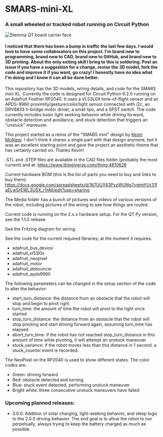 # SMARS-mini-XL
### A small wheeled or tracked robot running on Circuit Python

![Stemma QT board carrier face](https://user-images.githubusercontent.com/81754963/115438428-62a7b580-a1db-11eb-8941-654ec8801648.jpg)

#### I noticed that there has been a bump in traffic the last few days. I would love to have some collaborators on this project. I'm brand new to programming, brand new to CAD, brand new to GitHub, and brand new to 3D printing. About the only exiting skill I bring to this is soldering. Post an issue if you have a suggestion for a change, revise the 3D model, fork the code and improve it if you want, go crazy! I honestly have no idea what I'm doing and I know it can all be done better.

This repository has the 3D models, wiring details, and code for the SMARS mini XL. Currently the code is designed for Circuit Python 6.2.0 running on an Adafruit Feather RP2040. It uses a VL53L0X time-of-flight sensor and an APDS-9960 proximity/gesture/color/light sensor connected with i2c, an DRV8833 h-bridge motor driver, a small lipo, and a SPST switch. The code currently includes basic light seeking behavior while driving forward, obstacle detection and avoidance, and stuck detection that triggers an "unstuck" maneuver.

This project started as a remix of the "SMARS mini" design by [Kevin McAleer](https://www.youtube.com/user/kevinmcaleer28). I don't think it shares a single part with that design anymore, but it was an excellent starting point and gave the project an aesthetic theme that has certainly carried on. Thanks Kevin!

.STL and .STEP files are available in the CAD files folder (probably the most current) and at: https://www.thingiverse.com/thing:4810626

Current hardware BOM (this is the list of parts you need to buy and links to buy them): https://docs.google.com/spreadsheets/d/167UUY43PvzWUNg7vgtmYUr31faELwSrEWL3U5X_r1nM/edit?usp=sharing

The Media folder has a bunch of pictures and videos of various versions of the robot, including pictures of the wiring to see how things are routed.

Current code is running on the 2.x.x hardware setup. For the QT Py version, see the 1.1.0 release

See the Fritzing diagram for wiring.

See the code for the current required libraries; at the moment it requires:

  - adafruit_bus_device
  - adafruit_vl53l0x
  - adafruit_neopixel
  - adafruit_motor
  - adafruit_debouncer
  - adafruit_apds9960

The following parameters can be changed in the setup section of the code to alter the behavior:

  - start_turn_distance: the distance from an obstacle that the robot will stop and begin to pivot right
  - turn_time: the amount of time the robot will pivot to the right once started
  - stop_turn_distance: the distance from an obstacle that the robot will stop pivoting and start driving forward again, assuming turn_time has elapsed
  - abort_turn_time: if the robot has not reached stop_turn_distance in this amount of time while pivoting, it will attempt an unstuck maneuver
  - stuck_variance: if the robot moves less than this distance in 1 second, a stuck_counter event is recorded.

The NeoPixel on the RP2040 is used to show different states. The color codes are:
  - Green: driving forward
  - Red: obstacle detected and turning
  - Blue: stuck event detected, performing unstuck maneuver
  - Bright white: three consecutive unstuck maneuvers have failed

### Upcoming planned releases:
  - 3.0.0: Addition of solar charging, light-seeking behavior, and sleep logic to the 2.0.0 driving behavior. The end goal is to allow the robot to run perpetually, always trying to keep the battery charged as much as possible.
